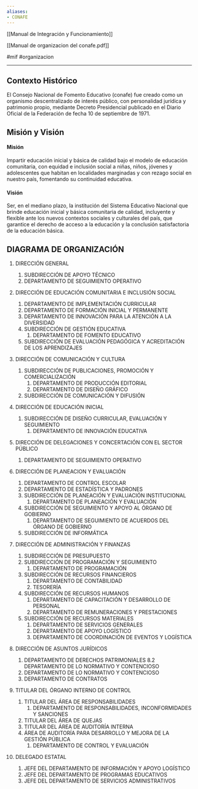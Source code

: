 ```yaml
---
aliases:
- CONAFE
---
```


[[Manual de Integración y Funcionamiento]]

[[Manual de organizacion del conafe.pdf]]

#mif #organizacion

---

## Contexto Histórico

El Consejo Nacional de Fomento Educativo (conafe) fue creado como un organismo descentralizado de interés público, con personalidad jurídica y patrimonio propio, mediante Decreto Presidencial publicado en el Diario Oficial de la Federación de fecha 10 de septiembre de 1971.

## Misión y Visión

#### Misión

Impartir educación inicial y básica de calidad bajo el modelo de educación comunitaria, con equidad e inclusión social a niñas, niños, jóvenes y adolescentes que habitan en localidades marginadas y con rezago social en nuestro país, fomentando su continuidad educativa.

#### Visión

Ser, en el mediano plazo, la institución del Sistema Educativo Nacional que brinde educación inicial y básica comunitaria de calidad, incluyente y flexible ante los nuevos contextos sociales y culturales del país, que garantice el derecho de acceso a la educación y la conclusión satisfactoria de la educación básica.

## DIAGRAMA DE ORGANIZACIÓN

1. DIRECCIÓN GENERAL
	1. SUBDIRECCIÓN DE APOYO TÉCNICO
	2. DEPARTAMENTO DE SEGUIMIENTO OPERATIVO

2. DIRECCIÓN DE EDUCACIÓN COMUNITARIA E INCLUSIÓN SOCIAL
	1. DEPARTAMENTO DE IMPLEMENTACIÓN CURRICULAR
	2. DEPARTAMENTO DE FORMACIÓN INICIAL Y PERMANENTE
	3. DEPARTAMENTO DE INNOVACIÓN PARA LA ATENCIÓN A LA DIVERSIDAD
	4. SUBDIRECCIÓN DE GESTIÓN EDUCATIVA
		1. DEPARTAMENTO DE FOMENTO EDUCATIVO
	5. SUBDIRECCIÓN DE EVALUACIÓN PEDAGÓGICA Y ACREDITACIÓN DE LOS APRENDIZAJES
3. DIRECCIÓN DE COMUNICACIÓN Y CULTURA
	1. SUBDIRECCIÓN DE PUBLICACIONES, PROMOCIÓN Y COMERCIALIZACIÓN
		1. DEPARTAMENTO DE PRODUCCIÓN EDITORIAL
		2. DEPARTAMENTO DE DISEÑO GRÁFICO
	2. SUBDIRECCIÓN DE COMUNICACIÓN Y DIFUSIÓN
4. DIRECCIÓN DE EDUCACIÓN INICIAL
	1. SUBDIRECCIÓN DE DISEÑO CURRICULAR, EVALUACIÓN Y SEGUIMIENTO
		1. DEPARTAMENTO DE INNOVACIÓN EDUCATIVA
5. DIRECCIÓN DE DELEGACIONES Y CONCERTACIÓN CON EL SECTOR PÚBLICO
	1. DEPARTAMENTO DE SEGUIMIENTO OPERATIVO
6. DIRECCIÓN DE PLANEACION Y EVALUACIÓN
	1. DEPARTAMENTO DE CONTROL ESCOLAR
	2. DEPARTAMENTO DE ESTADÍSTICA Y PADRONES
	3. SUBDIRECCIÓN DE PLANEACIÓN Y EVALUACIÓN INSTITUCIONAL
		1. DEPARTAMENTO DE PLANEACIÓN Y EVALUACIÓN
	4. SUBDIRECCIÓN DE SEGUIMIENTO Y APOYO AL ÓRGANO DE GOBIERNO
		1. DEPARTAMENTO DE SEGUIMIENTO DE ACUERDOS DEL ÓRGANO DE GOBIERNO
	5. SUBDIRECCIÓN DE INFORMÁTICA
7. DIRECCIÓN DE ADMINISTRACIÓN Y FINANZAS
	1. SUBDIRECCIÓN DE PRESUPUESTO
	2. SUBDIRECCIÓN DE PROGRAMACIÓN Y SEGUIMIENTO
		1. DEPARTAMENTO DE PROGRAMACIÓN
	3. SUBDIRECCIÓN DE RECURSOS FINANCIEROS
		1. DEPARTAMENTO DE CONTABILIDAD
		2. TESORERÍA
	4. SUBDIRECCIÓN DE RECURSOS HUMANOS
		1. DEPARTAMENTO DE CAPACITACIÓN Y DESARROLLO DE PERSONAL
		2. DEPARTAMENTO DE REMUNERACIONES Y PRESTACIONES
	5. SUBDIRECCIÓN DE RECURSOS MATERIALES
		1. DEPARTAMENTO DE SERVICIOS GENERALES
		2. DEPARTAMENTO DE APOYO LOGÍSTICO
		3. DEPARTAMENTO DE COORDINACIÓN DE EVENTOS Y LOGÍSTICA
8. DIRECCIÓN DE ASUNTOS JURÍDICOS
	1. DEPARTAMENTO DE DERECHOS PATRIMONIALES 8.2 DEPARTAMENTO DE LO NORMATIVO Y CONTENCIOSO
	2. DEPARTAMENTO DE LO NORMATIVO Y CONTENCIOSO
	3. DEPARTAMENTO DE CONTRATOS
9. TITULAR DEL ÓRGANO INTERNO DE CONTROL
	1. TITULAR DEL ÁREA DE RESPONSABILIDADES
		1. DEPARTAMENTO DE RESPONSABILIDADES, INCONFORMIDADES Y SANCIONES
	2. TITULAR DEL ÁREA DE QUEJAS
	3. TITULAR DEL ÁREA DE AUDITORÍA INTERNA
	4. ÁREA DE AUDITORÍA PARA DESARROLLO Y MEJORA DE LA GESTIÓN PÚBLICA
		1. DEPARTAMENTO DE CONTROL Y EVALUACIÓN
10. DELEGADO ESTATAL
	1. JEFE DEL DEPARTAMENTO DE INFORMACIÓN Y APOYO LOGÍSTICO
	2. JEFE DEL DEPARTAMENTO DE PROGRAMAS EDUCATIVOS
	3. JEFE DEL DEPARTAMENTO DE SERVICIOS ADMINISTRATIVOS

